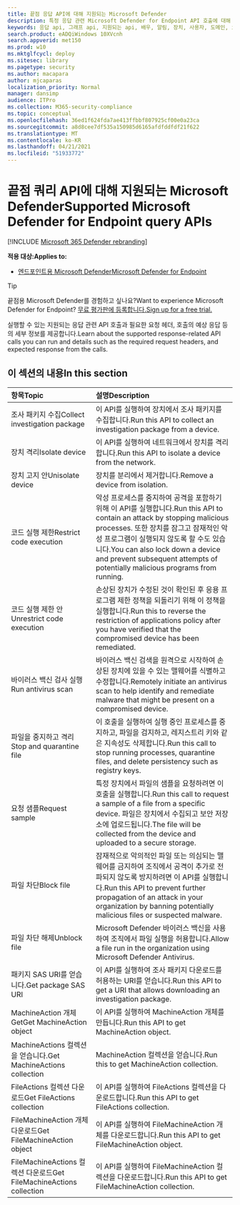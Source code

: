 ```yaml
---
title: 끝점 응답 API에 대해 지원되는 Microsoft Defender
description: 특정 응답 관련 Microsoft Defender for Endpoint API 호출에 대해 자세히 알아보습니다.
keywords: 응답 api, 그래프 api, 지원되는 api, 배우, 알림, 장치, 사용자, 도메인, ip, 파일
search.product: eADQiWindows 10XVcnh
search.appverid: met150
ms.prod: w10
ms.mktglfcycl: deploy
ms.sitesec: library
ms.pagetype: security
ms.author: macapara
author: mjcaparas
localization_priority: Normal
manager: dansimp
audience: ITPro
ms.collection: M365-security-compliance
ms.topic: conceptual
ms.openlocfilehash: 36ed1f624fda7ae413ffbbf807925cf00e0a23ca
ms.sourcegitcommit: a8d8cee7df535a150985d6165afdfddfdf21f622
ms.translationtype: MT
ms.contentlocale: ko-KR
ms.lasthandoff: 04/21/2021
ms.locfileid: "51933772"
---
```

# <a name="supported-microsoft-defender-for-endpoint-query-apis"></a><span data-ttu-id="0c1e8-104">끝점 쿼리 API에 대해 지원되는 Microsoft Defender</span><span class="sxs-lookup"><span data-stu-id="0c1e8-104">Supported Microsoft Defender for Endpoint query APIs</span></span> 

[!INCLUDE [Microsoft 365 Defender rebranding](../../includes/microsoft-defender.md)]


<span data-ttu-id="0c1e8-105">**적용 대상:**</span><span class="sxs-lookup"><span data-stu-id="0c1e8-105">**Applies to:**</span></span>
- [<span data-ttu-id="0c1e8-106">엔드포인트용 Microsoft Defender</span><span class="sxs-lookup"><span data-stu-id="0c1e8-106">Microsoft Defender for Endpoint</span></span>](https://go.microsoft.com/fwlink/p/?linkid=2154037)

> [!TIP]
> <span data-ttu-id="0c1e8-107">끝점용 Microsoft Defender를 경험하고 싶나요?</span><span class="sxs-lookup"><span data-stu-id="0c1e8-107">Want to experience Microsoft Defender for Endpoint?</span></span> [<span data-ttu-id="0c1e8-108">무료 평가판에 등록합니다.</span><span class="sxs-lookup"><span data-stu-id="0c1e8-108">Sign up for a free trial.</span></span>](https://www.microsoft.com/microsoft-365/windows/microsoft-defender-atp?ocid=docs-wdatp-supported-response-apis-abovefoldlink) 

<span data-ttu-id="0c1e8-109">실행할 수 있는 지원되는 응답 관련 API 호출과 필요한 요청 헤더, 호출의 예상 응답 등의 세부 정보를 제공합니다.</span><span class="sxs-lookup"><span data-stu-id="0c1e8-109">Learn about the supported response-related API calls you can run and details such as the required request headers, and expected response from the calls.</span></span>

## <a name="in-this-section"></a><span data-ttu-id="0c1e8-110">이 섹션의 내용</span><span class="sxs-lookup"><span data-stu-id="0c1e8-110">In this section</span></span>
<span data-ttu-id="0c1e8-111">항목</span><span class="sxs-lookup"><span data-stu-id="0c1e8-111">Topic</span></span> | <span data-ttu-id="0c1e8-112">설명</span><span class="sxs-lookup"><span data-stu-id="0c1e8-112">Description</span></span>
:---|:---
<span data-ttu-id="0c1e8-113">조사 패키지 수집</span><span class="sxs-lookup"><span data-stu-id="0c1e8-113">Collect investigation package</span></span> | <span data-ttu-id="0c1e8-114">이 API를 실행하여 장치에서 조사 패키지를 수집합니다.</span><span class="sxs-lookup"><span data-stu-id="0c1e8-114">Run this API to collect an investigation package from a device.</span></span>
<span data-ttu-id="0c1e8-115">장치 격리</span><span class="sxs-lookup"><span data-stu-id="0c1e8-115">Isolate device</span></span> | <span data-ttu-id="0c1e8-116">이 API를 실행하여 네트워크에서 장치를 격리합니다.</span><span class="sxs-lookup"><span data-stu-id="0c1e8-116">Run this API to isolate a device from the network.</span></span>
<span data-ttu-id="0c1e8-117">장치 고지 안</span><span class="sxs-lookup"><span data-stu-id="0c1e8-117">Unisolate device</span></span> | <span data-ttu-id="0c1e8-118">장치를 분리에서 제거합니다.</span><span class="sxs-lookup"><span data-stu-id="0c1e8-118">Remove a device from isolation.</span></span> 
<span data-ttu-id="0c1e8-119">코드 실행 제한</span><span class="sxs-lookup"><span data-stu-id="0c1e8-119">Restrict code execution</span></span> | <span data-ttu-id="0c1e8-120">악성 프로세스를 중지하여 공격을 포함하기 위해 이 API를 실행합니다.</span><span class="sxs-lookup"><span data-stu-id="0c1e8-120">Run this API to contain an attack by stopping malicious processes.</span></span> <span data-ttu-id="0c1e8-121">또한 장치를 잠그고 잠재적인 악성 프로그램이 실행되지 않도록 할 수도 있습니다.</span><span class="sxs-lookup"><span data-stu-id="0c1e8-121">You can also lock down a device and prevent subsequent attempts of potentially malicious programs from running.</span></span>
<span data-ttu-id="0c1e8-122">코드 실행 제한 안</span><span class="sxs-lookup"><span data-stu-id="0c1e8-122">Unrestrict code execution</span></span> | <span data-ttu-id="0c1e8-123">손상된 장치가 수정된 것이 확인된 후 응용 프로그램 제한 정책을 되돌리기 위해 이 정책을 실행합니다.</span><span class="sxs-lookup"><span data-stu-id="0c1e8-123">Run this to reverse the restriction of applications policy after you have verified that the compromised device has been remediated.</span></span>
<span data-ttu-id="0c1e8-124">바이러스 백신 검사 실행</span><span class="sxs-lookup"><span data-stu-id="0c1e8-124">Run antivirus scan</span></span> | <span data-ttu-id="0c1e8-125">바이러스 백신 검색을 원격으로 시작하여 손상된 장치에 있을 수 있는 맬웨어를 식별하고 수정합니다.</span><span class="sxs-lookup"><span data-stu-id="0c1e8-125">Remotely initiate an antivirus scan to help identify and remediate malware that might be present on a compromised device.</span></span>
<span data-ttu-id="0c1e8-126">파일을 중지하고 격리</span><span class="sxs-lookup"><span data-stu-id="0c1e8-126">Stop and quarantine file</span></span> |  <span data-ttu-id="0c1e8-127">이 호출을 실행하여 실행 중인 프로세스를 중지하고, 파일을 검지하고, 레지스트리 키와 같은 지속성도 삭제합니다.</span><span class="sxs-lookup"><span data-stu-id="0c1e8-127">Run this call to stop running processes, quarantine  files, and delete persistency such as registry keys.</span></span>
<span data-ttu-id="0c1e8-128">요청 샘플</span><span class="sxs-lookup"><span data-stu-id="0c1e8-128">Request sample</span></span> | <span data-ttu-id="0c1e8-129">특정 장치에서 파일의 샘플을 요청하려면 이 호출을 실행합니다.</span><span class="sxs-lookup"><span data-stu-id="0c1e8-129">Run this call to request a sample of a file from a specific device.</span></span> <span data-ttu-id="0c1e8-130">파일은 장치에서 수집되고 보안 저장소에 업로드됩니다.</span><span class="sxs-lookup"><span data-stu-id="0c1e8-130">The file will be collected from the device and uploaded to a secure storage.</span></span>
<span data-ttu-id="0c1e8-131">파일 차단</span><span class="sxs-lookup"><span data-stu-id="0c1e8-131">Block file</span></span> | <span data-ttu-id="0c1e8-132">잠재적으로 악의적인 파일 또는 의심되는 맬웨어를 금지하여 조직에서 공격이 추가로 전파되지 않도록 방지하려면 이 API를 실행합니다.</span><span class="sxs-lookup"><span data-stu-id="0c1e8-132">Run this API to prevent further propagation of an attack in your organization by banning potentially malicious files or suspected malware.</span></span> 
<span data-ttu-id="0c1e8-133">파일 차단 해제</span><span class="sxs-lookup"><span data-stu-id="0c1e8-133">Unblock file</span></span> | <span data-ttu-id="0c1e8-134">Microsoft Defender 바이러스 백신을 사용하여 조직에서 파일 실행을 허용합니다.</span><span class="sxs-lookup"><span data-stu-id="0c1e8-134">Allow a file run in the organization using Microsoft Defender Antivirus.</span></span>
<span data-ttu-id="0c1e8-135">패키지 SAS URI를 얻습니다.</span><span class="sxs-lookup"><span data-stu-id="0c1e8-135">Get package SAS URI</span></span> | <span data-ttu-id="0c1e8-136">이 API를 실행하여 조사 패키지 다운로드를 허용하는 URI를 얻습니다.</span><span class="sxs-lookup"><span data-stu-id="0c1e8-136">Run this API to get a URI that allows downloading an investigation package.</span></span>
<span data-ttu-id="0c1e8-137">MachineAction 개체 Get</span><span class="sxs-lookup"><span data-stu-id="0c1e8-137">Get MachineAction object</span></span> | <span data-ttu-id="0c1e8-138">이 API를 실행하여 MachineAction 개체를 만듭니다.</span><span class="sxs-lookup"><span data-stu-id="0c1e8-138">Run this API to get MachineAction object.</span></span>
<span data-ttu-id="0c1e8-139">MachineActions 컬렉션을 얻습니다.</span><span class="sxs-lookup"><span data-stu-id="0c1e8-139">Get MachineActions collection</span></span> | <span data-ttu-id="0c1e8-140">MachineAction 컬렉션을 얻습니다.</span><span class="sxs-lookup"><span data-stu-id="0c1e8-140">Run this to get MachineAction collection.</span></span>
<span data-ttu-id="0c1e8-141">FileActions 컬렉션 다운로드</span><span class="sxs-lookup"><span data-stu-id="0c1e8-141">Get FileActions collection</span></span> | <span data-ttu-id="0c1e8-142">이 API를 실행하여 FileActions 컬렉션을 다운로드합니다.</span><span class="sxs-lookup"><span data-stu-id="0c1e8-142">Run this API to get FileActions collection.</span></span>
<span data-ttu-id="0c1e8-143">FileMachineAction 개체 다운로드</span><span class="sxs-lookup"><span data-stu-id="0c1e8-143">Get FileMachineAction object</span></span> | <span data-ttu-id="0c1e8-144">이 API를 실행하여 FileMachineAction 개체를 다운로드합니다.</span><span class="sxs-lookup"><span data-stu-id="0c1e8-144">Run this API to get FileMachineAction object.</span></span>
<span data-ttu-id="0c1e8-145">FileMachineActions 컬렉션 다운로드</span><span class="sxs-lookup"><span data-stu-id="0c1e8-145">Get FileMachineActions collection</span></span> | <span data-ttu-id="0c1e8-146">이 API를 실행하여 FileMachineAction 컬렉션을 다운로드합니다.</span><span class="sxs-lookup"><span data-stu-id="0c1e8-146">Run this API to get FileMachineAction collection.</span></span>
